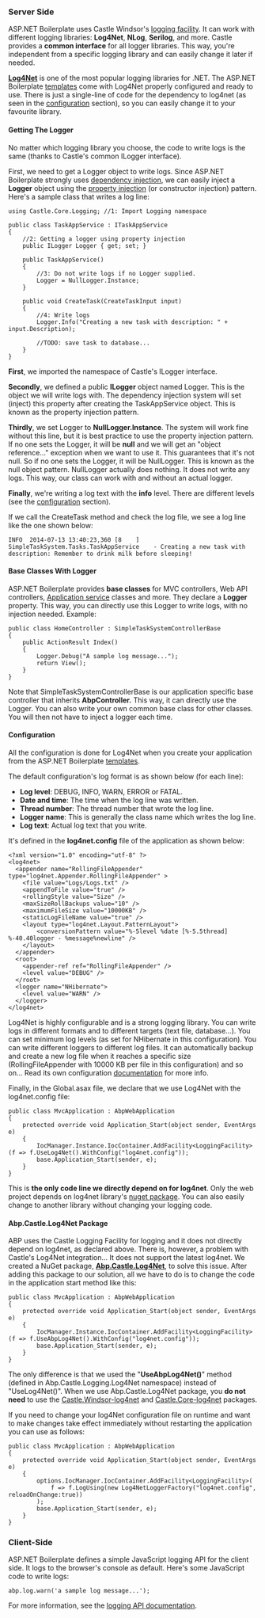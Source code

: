 ### Server Side

ASP.NET Boilerplate uses Castle Windsor's [logging
facility](http://docs.castleproject.org/).
It can work with different logging libraries: **Log4Net**, **NLog**,
**Serilog**, and more. Castle provides a **common interface** for all
logger libraries. This way, you're independent from a specific logging library
and can easily change it later if needed.

**[Log4Net](http://logging.apache.org/log4net/)** is one of the most
popular logging libraries for .NET. The ASP.NET Boilerplate
[templates](/Templates) come with Log4Net properly configured and ready to use.
There is just a single-line of code for the dependency to log4net (as
seen in the [configuration](#configuration) section), so you can easily change it to
your favourite library.

#### Getting The Logger

No matter which logging library you choose, the code to write logs is the
same (thanks to Castle's common ILogger interface).

First, we need to get a Logger object to write logs. Since ASP.NET
Boilerplate strongly uses [dependency
injection](/Pages/Documents/Dependency-Injection), we can easily inject
a **Logger** object using the [property
injection](/Pages/Documents/Dependency-Injection#property-injection-pattern)
(or constructor injection) pattern. Here's a sample class that writes a log
line:

    using Castle.Core.Logging; //1: Import Logging namespace

    public class TaskAppService : ITaskAppService
    {    
        //2: Getting a logger using property injection
        public ILogger Logger { get; set; }

        public TaskAppService()
        {
            //3: Do not write logs if no Logger supplied.
            Logger = NullLogger.Instance;
        }

        public void CreateTask(CreateTaskInput input)
        {
            //4: Write logs
            Logger.Info("Creating a new task with description: " + input.Description);

            //TODO: save task to database...
        }
    }

**First**, we imported the namespace of Castle's ILogger interface.

**Secondly**, we defined a public **ILogger** object named Logger. This is
the object we will write logs with. The dependency injection system will set
(inject) this property after creating the TaskAppService object. This is
known as the property injection pattern.

**Thirdly**, we set Logger to **NullLogger.Instance**. The system will work
fine without this line, but it is best practice to use the property injection
pattern. If no one sets the Logger, it will be **null** and we will get an
"object reference..." exception when we want to use it. This guarantees
that it's not null. So if no one sets the Logger, it will be
NullLogger. This is known as the null object pattern. NullLogger actually
does nothing. It does not write any logs. This way, our class can work with and
without an actual logger.

**Finally**, we're writing a log text with the **info** level.
There are different levels (see the [configuration](#config) section).

If we call the CreateTask method and check the log file, we see a log
line like the one shown below:

    INFO  2014-07-13 13:40:23,360 [8    ] SimpleTaskSystem.Tasks.TaskAppService    - Creating a new task with description: Remember to drink milk before sleeping!

#### Base Classes With Logger

ASP.NET Boilerplate provides **base classes** for MVC controllers, Web
API controllers, [Application
service](/Pages/Documents/Application-Services) classes and more. They
declare a **Logger** property. This way, you can directly use this Logger to
write logs, with no injection needed. Example:

    public class HomeController : SimpleTaskSystemControllerBase
    {
        public ActionResult Index()
        {
            Logger.Debug("A sample log message...");
            return View();
        }
    }

Note that SimpleTaskSystemControllerBase is our application specific
base controller that inherits **AbpController.** This way, it can directly
use the Logger. You can also write your own common base class for other
classes. You will then not have to inject a logger each time.

#### Configuration

All the configuration is done for Log4Net when you create your application
from the ASP.NET Boilerplate [templates](/Templates).

The default configuration's log format is as shown below (for each line):

-   **Log level**: DEBUG, INFO, WARN, ERROR or FATAL.
-   **Date and time**: The time when the log line was written.
-   **Thread number**: The thread number that wrote the log line.
-   **Logger name**: This is generally the class name which writes the
    log line.
-   **Log text**: Actual log text that you write.

It's defined in the **log4net.config** file of the application as shown
below:

    <?xml version="1.0" encoding="utf-8" ?>
    <log4net>
      <appender name="RollingFileAppender" type="log4net.Appender.RollingFileAppender" >
        <file value="Logs/Logs.txt" />
        <appendToFile value="true" />
        <rollingStyle value="Size" />
        <maxSizeRollBackups value="10" />
        <maximumFileSize value="10000KB" />
        <staticLogFileName value="true" />
        <layout type="log4net.Layout.PatternLayout">
            <conversionPattern value="%-5level %date [%-5.5thread] %-40.40logger - %message%newline" />
        </layout>
      </appender>
      <root>
        <appender-ref ref="RollingFileAppender" />
        <level value="DEBUG" />
      </root>
      <logger name="NHibernate">
        <level value="WARN" />
      </logger>
    </log4net>

Log4Net is highly configurable and is a strong logging library. You can write
logs in different formats and to different targets (text file,
database...). You can set minimum log levels (as set for NHibernate in
this configuration). You can write different loggers to different log
files. It can automatically backup and create a new log file when it
reaches a specific size (RollingFileAppender with 10000 KB per file
in this configuration) and so on... Read its own configuration
[documentation](http://logging.apache.org/log4net/release/config-examples.html)
for more info.

Finally, in the Global.asax file, we declare that we use Log4Net with the
log4net.config file:

    public class MvcApplication : AbpWebApplication
    {
        protected override void Application_Start(object sender, EventArgs e)
        {
            IocManager.Instance.IocContainer.AddFacility<LoggingFacility>(f => f.UseLog4Net().WithConfig("log4net.config"));
            base.Application_Start(sender, e);
        }
    }

This is **the only code line we directly depend on for log4net**. Only
the web project depends on log4net library's [nuget
package](https://www.nuget.org/packages/log4net/). You can also easily
change to another library without changing your logging code.

#### Abp.Castle.Log4Net Package

ABP uses the Castle Logging Facility for logging and it does not directly
depend on log4net, as declared above. There is, however, a problem with
Castle's Log4Net integration... It does not support the latest log4net. We
created a NuGet package,
[**Abp.Castle.Log4Net**](http://nuget.org/packages/Abp.Castle.Log4Net),
to solve this issue. After adding this package to our solution, all we
have to do is to change the code in the application start method like this:

    public class MvcApplication : AbpWebApplication
    {
        protected override void Application_Start(object sender, EventArgs e)
        {
            IocManager.Instance.IocContainer.AddFacility<LoggingFacility>(f => f.UseAbpLog4Net().WithConfig("log4net.config"));
            base.Application_Start(sender, e);
        }
    }

The only difference is that we used the "**UseAbpLog4Net()**" method
(defined in Abp.Castle.Logging.Log4Net namespace) instead of
"UseLog4Net()". When we use Abp.Castle.Log4Net package, you **do not
need** to use the
[Castle.Windsor-log4net](https://www.nuget.org/packages/Castle.Windsor-log4net)
and
[Castle.Core-log4net](https://www.nuget.org/packages/Castle.Core-log4net/)
packages.

If you need to change your log4Net configuration file on runtime and want to make changes take effect immediately without restarting the application you can use as follows:

    public class MvcApplication : AbpWebApplication
    {
        protected override void Application_Start(object sender, EventArgs e)
        {
            options.IocManager.IocContainer.AddFacility<LoggingFacility>(
                f => f.LogUsing(new Log4NetLoggerFactory("log4net.config", reloadOnChange:true))
            );
            base.Application_Start(sender, e);
        }
    }

### Client-Side

ASP.NET Boilerplate defines a simple JavaScript logging API for the client
side. It logs to the browser's console as default. Here's some JavaScript code to
write logs:

    abp.log.warn('a sample log message...');

For more information, see the [logging API
documentation](/Pages/Documents/Javascript-API/Logging).
